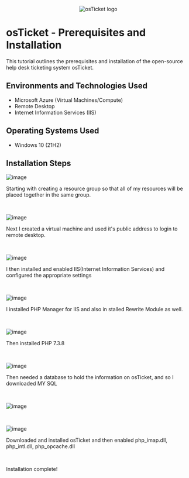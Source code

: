 <p align="center">
<img src="https://i.imgur.com/Clzj7Xs.png" alt="osTicket logo"/>
</p>

<h1>osTicket - Prerequisites and Installation</h1>
This tutorial outlines the prerequisites and installation of the open-source help desk ticketing system osTicket.<br />



<h2>Environments and Technologies Used</h2>

- Microsoft Azure (Virtual Machines/Compute)
- Remote Desktop
- Internet Information Services (IIS)

<h2>Operating Systems Used </h2>

- Windows 10</b> (21H2)



<h2>Installation Steps</h2>

![image](https://github.com/AdamDCollins7/osticket-prereqs/assets/99514625/45445101-e875-4789-89fe-98f58614db9b)




<p>
Starting with creating a resource group so that all of my resources will be placed together in the same group.
</p>
<br />

![image](https://github.com/AdamDCollins7/osticket-prereqs/assets/99514625/cefbe533-146e-4368-a08c-b0106f7e0a76)



<p>
Next I created a virtual machine and used it's public address to login to remote desktop.
</p>
<br />


![image](https://github.com/AdamDCollins7/osticket-prereqs/assets/99514625/07a72ed8-757b-47a9-b1e7-823e020add9a)


<p>
I then installed and enabled IIS(Internet Information Services) and configured the appropriate settings
</p>
<br />

![image](https://github.com/AdamDCollins7/osticket-prereqs/assets/99514625/7062cda3-afd9-44a1-87ee-ac989d8f7968)


<p>
I installed PHP Manager for IIS and also in stalled Rewrite Module as well.
</p>
<br />


![image](https://github.com/AdamDCollins7/osticket-prereqs/assets/99514625/ddbebb31-9d7b-4237-946b-db73a10e5f8f)


<p>
Then installed PHP 7.3.8
</p>
<br />

![image](https://github.com/AdamDCollins7/osticket-prereqs/assets/99514625/c6fd2822-5b02-4c6f-9fb5-618f6d8a157b)



<p>
Then needed a database to hold the information on osTicket, and so I downloaded MY SQL
</p>
<br />

![image](https://github.com/AdamDCollins7/osticket-prereqs/assets/99514625/51461e21-846d-44ee-98a9-ad8922221c21)


<p>

</p>
<br />


![image](https://github.com/AdamDCollins7/osticket-prereqs/assets/99514625/8e7729b6-da06-4cdc-96ae-0ee1b1113ba4)


<p>
Downloaded and installed osTicket and then enabled php_imap.dll, php_intl.dll, php_opcache.dll
</p>
<br />
<p>
Installation complete!
</p>
<br />








